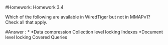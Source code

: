 #Homework: Homework 3.4

Which of the following are available in WiredTiger but not in MMAPv1? Check all that apply.

#Answer : *
*Data compression
Collection level locking
Indexes
*Document level locking
Covered Queries
